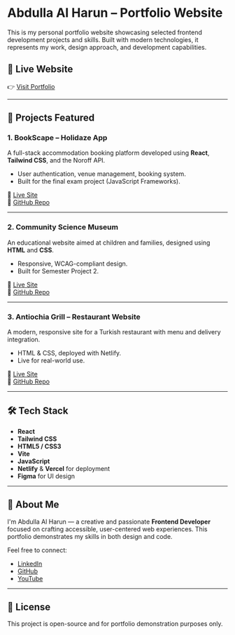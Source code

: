 # Abdulla Al Harun – Portfolio Website

This is my personal portfolio website showcasing selected frontend development projects and skills. Built with modern technologies, it represents my work, design approach, and development capabilities.

## 🔗 Live Website

👉 [Visit Portfolio](https://abdullaalharun.netlify.app/)  

---

## 📁 Projects Featured

### 1. **BookScape – Holidaze App**
A full-stack accommodation booking platform developed using **React**, **Tailwind CSS**, and the Noroff API.

- User authentication, venue management, booking system.
- Built for the final exam project (JavaScript Frameworks).

🔗 [Live Site](https://book-scape-app.netlify.app)  
📂 [GitHub Repo](https://github.com/AbdullaAlHarun/Bookscape)

---

### 2. **Community Science Museum**
An educational website aimed at children and families, designed using **HTML** and **CSS**.

- Responsive, WCAG-compliant design.
- Built for Semester Project 2.

🔗 [Live Site](https://science-museum-tau.vercel.app/index.html)  
📂 [GitHub Repo](https://github.com/AbdullaAlHarun/science-museum)

---

### 3. **Antiochia Grill – Restaurant Website**
A modern, responsive site for a Turkish restaurant with menu and delivery integration.

- HTML & CSS, deployed with Netlify.
- Live for real-world use.

🔗 [Live Site](https://antiochiagrill.no)  
📂 [GitHub Repo](https://github.com/AbdullaAlHarun/antiochia-grill)

---

## 🛠️ Tech Stack

- **React**
- **Tailwind CSS**
- **HTML5 / CSS3**
- **Vite**
- **JavaScript**
- **Netlify** & **Vercel** for deployment
- **Figma** for UI design

---

## 📌 About Me

I'm Abdulla Al Harun — a creative and passionate **Frontend Developer** focused on crafting accessible, user-centered web experiences. This portfolio demonstrates my skills in both design and code.

Feel free to connect:

- [LinkedIn](https://www.linkedin.com/in/abdullaalharun/)
- [GitHub](https://github.com/AbdullaAlHarun)
- [YouTube](https://www.youtube.com/@ExploreArounds)

---

## 📄 License

This project is open-source and for portfolio demonstration purposes only.
